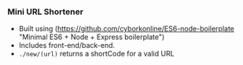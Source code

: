 ### Mini URL Shortener 

* Built using (https://github.com/cyborkonline/ES6-node-boilerplate "Minimal ES6 + Node + Express boilerplate")
* Includes front-end/back-end. 
* `./new/(url)`  returns a shortCode for a valid URL
